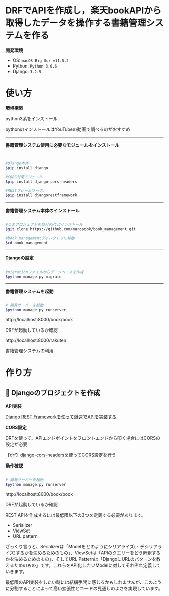 # DRFでAPIを作成し，楽天bookAPIから取得したデータを操作する書籍管理システムを作る
  __開発環境__

* OS: `macOS Big Sur v11.5.2`
* Python: `Python 3.0.6`
* Django: `3.2.5`

# 使い方


__環境構築__

python3系をインストール

pythonのインストールはYouTubeの動画で調べるのがおすすめ

***
__書籍管理システム使用に必要なモジュールをインストール__

```bash


#Django本体
$pip install django

#CORS対策モジュール
$pip install django-cors-headers

#RESTフレームワーク。
$pip install djangorestframework 

```
***

__書籍管理システム本体のインストール__

```bash

#このプロジェクトを自分のPCにインストール
$git clone https://github.com/maropook/book_management.git

#book_managementディレクトリに移動
$cd book_management

```

***
__Djangoの設定__



```bash

#migrationファイルからデータベースを作成
$python manage.py migrate


```

***

__書籍管理システムを起動__
```bash

# 開発サーバーを起動
$python manage.py runserver

```

http://localhost:8000/book/book

DRFが起動しているか確認


http://localhost:8000/rakuten

書籍管理システムの利用



# 作り方
## :horse: Djangoのプロジェクトを作成

  __API実装__

[Django REST Frameworkを使って爆速でAPIを実装する](https://qiita.com/kimihiro_n/items/86e0a9e619720e57ecd8)

__CORS設定__

DRFを使って、APIエンドポイントをフロントエンドから叩く場合にはCORSの設定が必要

[【drf】django-cors-headersを使ってCORS設定を行う](https://self-methods.com/drf-cors-headers/)


__動作確認__

```bash

# 開発サーバーを起動
$python manage.py runserver

```


http://localhost:8000/book/book

DRFが起動しているか確認




REST APIを作成するには最低限以下の3つを定義する必要があります。

 - Serializer
 - ViewSet
 - URL pattern

ざっくり言うと、Serializerは「Modelをどのようにシリアライズ(・デシリアライズ)するかを決めるためのもの」、ViewSetは「APIのクエリーをどう解釈するかを決めるためのもの」、そしてURL Patternは「DjangoにURLのパターンを教えるためのもの」です。これらをAPI化したいModelに対してそれぞれ定義していきます。

最低限のAPI実装をしたい時には結構手間に感じるかもしれませんが、このように分割することによって高い拡張性とコードの見通しのよさを実現しています。
